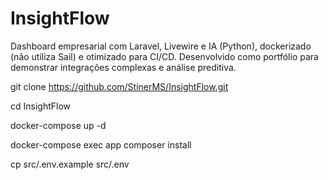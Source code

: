 # InsightFlow
Dashboard empresarial com Laravel, Livewire e IA (Python), dockerizado (não utiliza Sail) e otimizado para CI/CD. Desenvolvido como portfólio para demonstrar integrações complexas e análise preditiva.


git clone https://github.com/StinerMS/InsightFlow.git

cd InsightFlow

docker-compose up -d

docker-compose exec app composer install

cp src/.env.example src/.env

